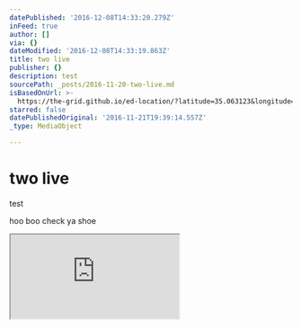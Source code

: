 ```yaml
---
datePublished: '2016-12-08T14:33:20.279Z'
inFeed: true
author: []
via: {}
dateModified: '2016-12-08T14:33:19.863Z'
title: two live
publisher: {}
description: test
sourcePath: _posts/2016-11-20-two-live.md
isBasedOnUrl: >-
  https://the-grid.github.io/ed-location/?latitude=35.063123&longitude=-83.913375&zoom=16&address=Mission%20Dam%20Rd%2C%20Hayesville%2C%20North%20Carolina%2028904%2C%20United%20States
starred: false
datePublishedOriginal: '2016-11-21T19:39:14.557Z'
_type: MediaObject

---
```

# two live

test

hoo boo check ya shoe

<iframe src="https://the-grid.github.io/ed-location/?latitude=35.063123&amp;longitude=-83.913375&amp;zoom=16&amp;address=Mission%20Dam%20Rd%2C%20Hayesville%2C%20North%20Carolina%2028904%2C%20United%20States" style=""></iframe>